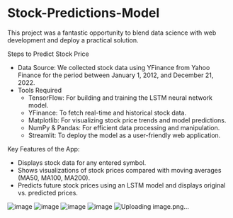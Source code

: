 # Stock-Predictions-Model
This project was a fantastic opportunity to blend data science with web development and deploy a practical solution.

Steps to Predict Stock Price
- Data Source: We collected stock data using YFinance from Yahoo Finance for the period between January 1, 2012, and December 21, 2022.
- Tools Required
  - TensorFlow: For building and training the LSTM neural network model.
  - YFinance: To fetch real-time and historical stock data.
  - Matplotlib: For visualizing stock price trends and model predictions.
  - NumPy & Pandas: For efficient data processing and manipulation.
  - Streamlit: To deploy the model as a user-friendly web application.
    
Key Features of the App:
- Displays stock data for any entered symbol.
- Shows visualizations of stock prices compared with moving averages (MA50, MA100, MA200).
- Predicts future stock prices using an LSTM model and displays original vs. predicted prices.
  
![image](https://github.com/user-attachments/assets/b87ebc7d-36ca-45af-9ac5-6bea271aa754)
![image](https://github.com/user-attachments/assets/75685ed7-13cd-44d1-9cc6-98a3e6bf2b48)
![image](https://github.com/user-attachments/assets/50e07e03-4dcf-4eb5-a6e3-5f2d2519b4b3)
![image](https://github.com/user-attachments/assets/da3634e4-03eb-4cc8-a3f8-2f7c3b45e228)
![Uploading image.png…]()







